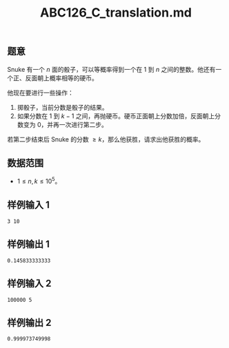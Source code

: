 ﻿---
title: "ABC126_C_translation.md"
tags: []
author: ""
created: ""
---

## 题意

Snuke 有一个 $n$ 面的骰子，可以等概率得到一个在 $1$ 到 $n$ 之间的整数。他还有一个正、反面朝上概率相等的硬币。

他现在要进行一些操作：
1. 掷骰子，当前分数是骰子的结果。
2. 如果分数在 $1$ 到 $k-1$ 之间，再抛硬币。硬币正面朝上分数加倍，反面朝上分数变为 $0$，并再一次进行第二步。

若第二步结束后 Snuke 的分数 $\ge k$，那么他获胜，请求出他获胜的概率。

## 数据范围

- $1\le n,k\le 10^5$。

## 样例输入 1
```
3 10
```

## 样例输出 1
```
0.145833333333
```

## 样例输入 2
```
100000 5 
```

## 样例输出 2
```
0.999973749998
```


